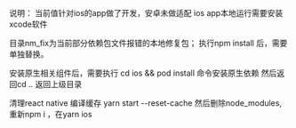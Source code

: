 说明：
当前值针对ios的app做了开发，安卓未做适配
ios app本地运行需要安装xcode软件

目录nm_fix为当前部分依赖包文件报错的本地修复包；
执行npm install 后，需要单独替换。

安装原生相关组件后，需要执行 cd ios && pod install 命令安装原生依赖
然后返回cd .. 返回上级目录

清理react native 编译缓存
 yarn start --reset-cache
 然后删除node_modules, 重新npm i ，在yarn ios